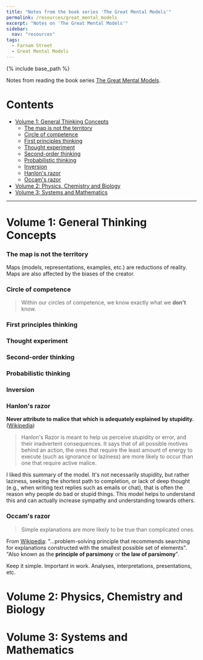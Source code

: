 ```yaml
---
title: "Notes from the book series 'The Great Mental Models'"
permalink: /resources/great_mental_models
excerpt: "Notes on 'The Great Mental Models'"
sidebar:
  nav: "resources"
tags:
  - Farnam Street
  - Great Mental Models
---
```


{% include base_path %}

Notes from reading the book series [The Great Mental Models](https://fs.blog/tgmm/).

# Contents
- [Volume 1: General Thinking Concepts](#volume-1-general-thinking-concepts)
  * [The map is not the territory](#the-map-is-not-the-territory)
  * [Circle of competence](#circle-of-competence)
  * [First principles thinking](#first-principles-thinking)
  * [Thought experiment](#thought-experiment)
  * [Second-order thinking](#second-order-thinking)
  * [Probabilistic thinking](#probabilistic-thinking)
  * [Inversion](#inversion)
  * [Hanlon's razor](#hanlons-razor)
  * [Occam's razor](#occams-razor)
- [Volume 2: Physics, Chemistry and Biology](#volume-2-physics-chemistry-and-biology)
- [Volume 3: Systems and Mathematics](#volume-3-systems-and-mathematics)

---------------------

# Volume 1: General Thinking Concepts  
### The map is not the territory  
Maps (models, representations, examples, etc.) are reductions of reality. Maps are also affected by the biases of the creator.  

### Circle of competence  
> Within our circles of competence, we know exactly what we **don't** know.

### First principles thinking  
### Thought experiment
### Second-order thinking  
### Probabilistic thinking
### Inversion
### Hanlon's razor  
**Never attribute to malice that which is adequately explained by stupidity.** ([Wikipedia](https://en.wikipedia.org/wiki/Hanlon%27s_razor#:~:text=Hanlon's%20razor%20is%20an%20adage,unlikely%20explanations%20for%20human%20behavior.))  

> Hanlon's Razor is meant to help us perceive stupidity or error, and their inadvertent consequences. It says that of all possible motives behind an action, the ones that require the least amount of energy to execute (such as ignorance or laziness) are more likely to occur than one that require active malice.

I liked this summary of the model. It's not necessarily stupidity, but rather laziness, seeking the shortest path to completion, or lack of deep thought (e.g., when writing text replies such as emails or chat), that is often the reason why people do bad or stupid things. This model helps to understand this and can actually increase sympathy and understanding towards others.


### Occam's razor  
> Simple explanations are more likely to be true than complicated ones.

From [Wikipedia](https://en.wikipedia.org/wiki/Occam%27s_razor): "...problem-solving principle that recommends searching for explanations constructed with the smallest possible set of elements". "Also known as the **principle of parsimony** or **the law of parsimony**".  

Keep it simple. Important in work. Analyses, interpretations, presentations, etc.

# Volume 2: Physics, Chemistry and Biology

# Volume 3: Systems and Mathematics
